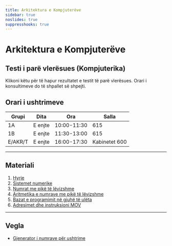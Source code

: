 ```yaml
---
title: Arkitektura e Kompjuterëve
sidebar: true
noslides: true
suppresshooks: true
---
```


# Arkitektura e Kompjuterëve

## Testi i parë vlerësues (Kompjuterika)

Klikoni këtu për të hapur rezultatet e testit të parë vlerësues. Orari i konsultimeve do të shpallet së shpejti.

## Orari i ushtrimeve

| Grupi   | Dita    | Ora         | Salla         |
| ------- | ------- | ----------- | ------------- |
| 1A      | E enjte | 10:00-11:30 | 615           |
| 1B      | E enjte | 11:30-13:00 | 615           |
| E/AKR/T | E enjte | 16:00-17:30 | Kabinetet 600 |

---

## Materiali

1. [Hyrje](/lendet/arkitektura-kompjutereve/java1)
2. [Sistemet numerike](/lendet/arkitektura-kompjutereve/java2)
3. [Numrat me pikë të lëvizshme](/lendet/arkitektura-kompjutereve/java3)
4. [Aritmetika e numrave me pikë të lëvizshme](/lendet/arkitektura-kompjutereve/java4)
5. [Bazat e programimit në gjuhë të ulëta](/lendet/arkitektura-kompjutereve/java5)
6. [Adresimet dhe instruksioni MOV](/lendet/arkitektura-kompjutereve/java6)

---

## Vegla

- [Gjenerator i numrave për ushtrime](/app?id=yku4hgwdxdbjsygctdbixqv4dtbknq4geeywkiodwz4fy2reaf6am3zxgq)
